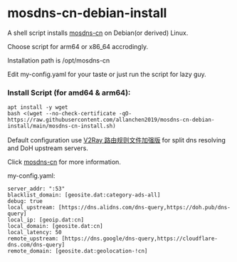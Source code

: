 # mosdns-cn-debian-install
A shell script installs [mosdns-cn](https://github.com/IrineSistiana/mosdns-cn) on Debian(or derived) Linux.

Choose script for arm64 or x86_64 accrodingly.

Installation path is /opt/mosdns-cn

Edit my-config.yaml for your taste or just run the script for lazy guy.

### Install Script (for amd64 & arm64):
```
apt install -y wget
bash <(wget --no-check-certificate -qO- https://raw.githubusercontent.com/allanchen2019/mosdns-cn-debian-install/main/mosdns-cn-install.sh)
```




Default configuration use [V2Ray 路由规则文件加强版](https://github.com/Loyalsoldier/v2ray-rules-dat) for split dns resolving and DoH upstream servers.

Click [mosdns-cn](https://github.com/IrineSistiana/mosdns-cn) for more information.

my-config.yaml:
```
server_addr: ":53"
blacklist_domain: [geosite.dat:category-ads-all]
debug: true
local_upstream: [https://dns.alidns.com/dns-query,https://doh.pub/dns-query]
local_ip: [geoip.dat:cn]
local_domain: [geosite.dat:cn]
local_latency: 50
remote_upstream: [https://dns.google/dns-query,https://cloudflare-dns.com/dns-query]
remote_domain: [geosite.dat:geolocation-!cn]
```
